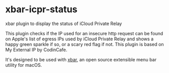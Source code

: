 # xbar-icpr-status
xbar plugin to display the status of iCloud Private Relay

This plugin checks if the IP used for an insecure http request can be found on Apple's list of egress IPs used by iCloud Private Relay and shows a happy green sparkle if so, or a scary red flag if not. This plugin is based on My External IP by CodinCafe.

It's designed to be used with [xbar](https://xbarapp.com), an open source extensible menu bar utility for macOS.

